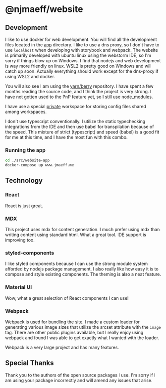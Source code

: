 # @njmaeff/website

## Development

I like to use docker for web development. You will find all the development files located in the [app](./src/website-app) directory. I like to use a dns proxy, so I don't have to use `localhost` when developing with storybook and webpack. The website is primarily developed with ubuntu linux using the webstorm IDE, so I'm sorry if things blow up on Windows. I find that nodejs and web development is way more friendly on linux. WSL2 is pretty good on Windows and will catch up soon. Actually everything should work except for the dns-proxy if using WSL2 and docker.

You will also see I am using the [yarn/berry](https://github.com/yarnpkg/berry) repository. I have spent a few months reading the source code, and I think the project is very strong. I have not gotten used to the PnP feature yet, so I still use node_modules. 

I have use a special [private](./src/private) workspace for storing config files shared among workspaces.

I don't use typescript conventionally. I utilize the static typechecking integrations from the IDE and then use babel for transpilation because of the speed. This mixture of strict (typescript) and speed (babel) is a good fit for me at this time, and I have the most fun with this combo.  

### Running the app
```bash
cd ./src/website-app
docker-compose up www.jmaeff.me
```

## Technology

### React
React is just great.

### MDX
This project uses mdx for content generation. I much prefer using mdx than writing content using standard html. What a great tool. IDE support is improving too.

### styled-components
I like styled components because I can use the strong module system afforded by nodejs package management. I also really like how easy it is to compose and style existing components. The theming is also a neat feature.

### Material UI
Wow, what a great selection of React components I can use!

### Webpack
Webpack is used for bundling the site. I made a custom loader for generating various image sizes that utilize the srcset attribute with the `image` tag. There are other public plugins available, but I really enjoy using webpack and found I was able to get exactly what I wanted with the loader.

Webpack is a very large project and has many features.

## Special Thanks
Thank you to the authors of the open source packages I use. I'm sorry if I am using your package incorrectly and will amend any issues that arise.
